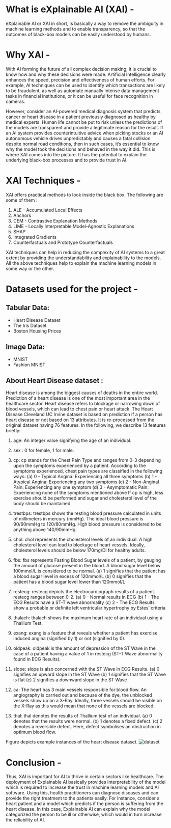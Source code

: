 # What is eXplainable AI (XAI) -
eXplainable AI or XAI in short, is basically a way to remove the ambiguity in machine learning methods and to enable transparency, so that the outcomes of black-box models can be easily understood by humans.  
# Why XAI -
With AI forming the future of all complex decision making, it is crucial to know how and why these decisions were made. Artificial Intelligence clearly enhances the speed, precision and effectiveness of human efforts. For example, AI techniques can be used to identify which transactions are likely to be fraudulent, as well as automate manually intense data management tasks in financial institutions, or it can be useful for face recognition in cameras.

However, consider an AI-powered medical diagnosis system that predicts cancer or heart disease in a patient previously diagnosed as healthy by medical experts.  Human life cannot be put to risk unless the predictions of the models are transparent and provide a legitimate reason for the result.  If an AI system provides counterintuitive advice when picking stocks or an AI autonomous vehicle drives unpredictably and causes a fatal collision despite normal road conditions, then in such cases, it’s essential to know why the model took the decisions and behaved in the way it did. This is where XAI comes into the picture. It has the potential to explain the underlying black-box processes and to provide trust in AI.

# XAI Techniques -

XAI offers practical methods to look inside the black box. The following are some of them :

1. ALE -  Accumulated Local Effects 
2. Anchors
3. CEM - Contrastive Explanation Methods 
4. LIME - Locally Interpretable Model-Agnostic Explanations
5. SHAP 
6. Integrated Gradients
7. Counterfactuals and Prototype Counterfactuals

XAI techniques can help in reducing the complexity of AI systems to a great extent by providing the understandability and explainability to the models. All the above techniques help to explain the machine learning models in some way or the other.

# Datasets used for the project -
## Tabular Data:
- Heart Disease Dataset
- The Iris Dataset
- Boston Housing Prices

## Image Data:
- MNIST 
- Fashion MNIST

## About Heart Disease dataset :

Heart disease is among the biggest causes of deaths in the entire world. Prediction of a heart disease is one of the most important area
in the healthcare sector. Heart disease refers to blockage or narrowing down of blood vessels, which can lead to chest pain or heart attack. The Heart Disease Cleveland UC Irvine dataset is based on prediction if a person has heart disease or not based on 13 attributes. It is re-processed from the original dataset having 76 features. In the following, we describe 13 features briefly:

1. age: An integer value signifying the age of an individual.

2. sex : 0 for female, 1 for male.

3. cp: cp stands for the Chest Pain Type and ranges from 0-3 depending upon the symptoms experienced by a patient. 
According to the symptoms experienced, chest pain types are classified in the following ways:
(a) 0 - Typical Angina: Experiencing all three symptoms
(b) 1 - Atypical Angina: Experiencing any two symptoms
(c) 2 - Non-Anginal Pain: Experiencing any one symptom
(d) 3 - Asymptomatic Pain: Experiencing none of the symptoms mentioned above
If cp is high, less exercise should be performed and sugar and cholesterol level of the body should be maintained

4. trestbps: trestbps shows the resting blood pressure calculated in units of millimeters in mercury (mmHg). The ideal blood pressure is 90/60mmHg to 120/80mmHg. High blood pressure is considered to be anything above 140/90mmHg.

5. chol: chol represents the cholesterol levels of an individual. A high cholesterol level can lead to blockage of heart vessels. Ideally, cholesterol levels should be below 170mg/Dl for healthy adults. 

6. fbs: fbs represents Fasting Blood Sugar levels of a patient, by gauging the amount of glucose present in the blood. A blood sugar level below 100mmol/L is considered to be normal.
(a) 1 signifies that the patient has a blood sugar level in excess of 120mmol/L
(b) 0 signifies that the patient has a blood sugar level lower than 120mmol/L

7. restecg: restecg depicts the electrocardiograph results of a patient. restecg
ranges between 0-2.
(a) 0 - Normal results in ECG
(b) 1 - The ECG Results have a ST-T wave abnormality
(c) 2 - The ECG Results show a probable or definite left ventricular hypertrophy by Estes’ criteria

8. thalach: thalach shows the maximum heart rate of an individual using a Thallium Test. 

9. exang: exang is a feature that reveals whether a patient has exercise induced angina (signified by 1) or not (signified by 0). 

10. oldpeak: oldpeak is the amount of depression of the ST Wave in the case of a patient having a value of 1 in restecg (ST-T Wave abnormality found in ECG Results). 

11. slope: slope is also concerned with the ST Wave in ECG Results.
(a) 0 signifies an upward slope in the ST Wave
(b) 1 signifies that the ST Wave is flat
(c) 2 signifies a downward slope in the ST Wave

12. ca: The heart has 3 main vessels responsible for blood flow. An angiography is carried out and because of the dye, the unblocked vessels show up on a X-Ray. Ideally, three vessels should be visible on the X-Ray as this would mean that none of the vessels are blocked. 

13. thal: thal denotes the results of Thallium test of an individual.
(a) 0 denotes that the results were normal.
(b) 1 denotes a fixed defect.
(c) 2 denotes a reversible defect.
Here, defect symbolises an obstruction in optimum blood flow. 

Figure depicts example instances of the heart disease dataset.
![dataset](https://user-images.githubusercontent.com/72971618/110315771-b85f3e80-802f-11eb-8556-3159c73f53ae.png)

# Conclusion - 

Thus, XAI is important for AI to thrive in certain sectors like healthcare. The deployment of Explainable AI basically provides interpretability of the model which is required to increase the trust in machine learning models and AI software. Using this, health practitioners can diagnose diseases and can provide the right treatment to the patients easily. For instance, consider a heart patient and a model which predicts if the person is suffering from the heart disease. In this case, Explainable AI can explain why the model categorized the person to be ill or otherwise, which would in turn increase the reliability of AI.